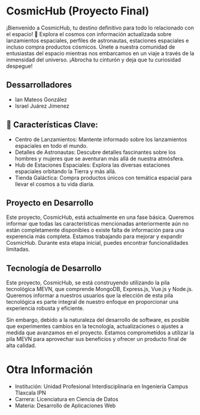 # CosmicHub (Proyecto Final)

¡Bienvenido a CosmicHub, tu destino definitivo para todo lo relacionado con el espacio! 🚀 Explora el cosmos con información actualizada sobre lanzamientos espaciales, perfiles de astronautas, estaciones espaciales e incluso compra productos cósmicos. Únete a nuestra comunidad de entusiastas del espacio mientras nos embarcamos en un viaje a través de la inmensidad del universo. ¡Abrocha tu cinturón y deja que tu curiosidad despegue!

## Dessarrolladores
- Ian Mateos González
- Israel Juárez Jimenez 

## 🌌 Características Clave:

- Centro de Lanzamientos: Mantente informado sobre los lanzamientos espaciales en todo el mundo.
- Detalles de Astronautas: Descubre detalles fascinantes sobre los hombres y mujeres que se aventuran más allá de nuestra atmósfera.
- Hub de Estaciones Espaciales: Explora las diversas estaciones espaciales orbitando la Tierra y más allá.
- Tienda Galáctica: Compra productos únicos con temática espacial para llevar el cosmos a tu vida diaria.

## Proyecto en Desarrollo
Este proyecto, CosmicHub, está actualmente en una fase básica. Queremos informar que todas las características mencionadas anteriormente aún no están completamente disponibles o existe falta de información para una experencia más completa. Estamos trabajando para mejorar y expandir CosmicHub. Durante esta etapa inicial, puedes encontrar funcionalidades limitadas.

## Tecnología de Desarrollo

Este proyecto, CosmicHub, se está construyendo utilizando la pila tecnológica MEVN, que comprende MongoDB, Express.js, Vue.js y Node.js. Queremos informar a nuestros usuarios que la elección de esta pila tecnológica es parte integral de nuestro enfoque en proporcionar una experiencia robusta y eficiente.

Sin embargo, debido a la naturaleza del desarrollo de software, es posible que experimentes cambios en la tecnología, actualizaciones o ajustes a medida que avanzamos en el proyecto. Estamos comprometidos a utilizar la pila MEVN para aprovechar sus beneficios y ofrecer un producto final de alta calidad.

# Otra Información
- Institución: Unidad Profesional Interdisciplinaria en Ingeniería Campus Tlaxcala IPN
- Carrera: Licenciatura en Ciencia de Datos
- Materia: Desarrollo de Aplicaciones Web

